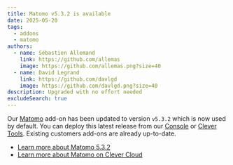 ```yaml
---
title: Matomo v5.3.2 is available
date: 2025-05-20
tags:
  - addons
  - matomo
authors:
  - name: Sébastien Allemand
    link: https://github.com/allemas
    image: https://github.com/allemas.png?size=40
  - name: David Legrand
    link: https://github.com/davlgd
    image: https://github.com/davlgd.png?size=40
description: Upgraded with no effort needed
excludeSearch: true
---
```


Our [Matomo](https://matomo.org/) add-on has been updated to version `v5.3.2` which is now used by default. You can deploy this latest release from our [Console](https://console.clever-cloud.com) or [Clever Tools](/developers/doc/cli/). Existing customers add-ons are already up-to-date.

- [Learn more about Matomo 5.3.2](https://matomo.org/changelog/matomo-5-3-2/)
- [Learn more about Matomo on Clever Cloud](/developers/doc/addons/matomo/)
